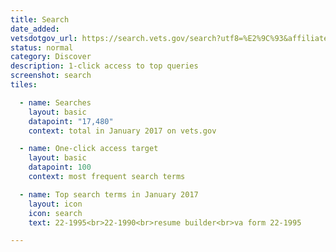 ```yaml
---
title: Search
date_added:
vetsdotgov_url: https://search.vets.gov/search?utf8=%E2%9C%93&affiliate=vets.gov_search
status: normal
category: Discover
description: 1-click access to top queries
screenshot: search
tiles:

  - name: Searches
    layout: basic
    datapoint: "17,480"
    context: total in January 2017 on vets.gov

  - name: One-click access target
    layout: basic
    datapoint: 100
    context: most frequent search terms

  - name: Top search terms in January 2017
    layout: icon
    icon: search
    text: 22-1995<br>22-1990<br>resume builder<br>va form 22-1995

---
```

